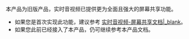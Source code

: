 <div class="mk-warning">

本产品为旧版产品，实时音视频已提供更为全面且强大的屏幕共享功能。
- 如果您是首次实现此功能，建议参考 [实时音视频-屏幕共享文档\|_blank](!ExpressVideoSDK-Other_Functions/Share_Screen)。
- 如果您此前已经接入了本产品，仍可继续参考本产品文档。 
</div>



